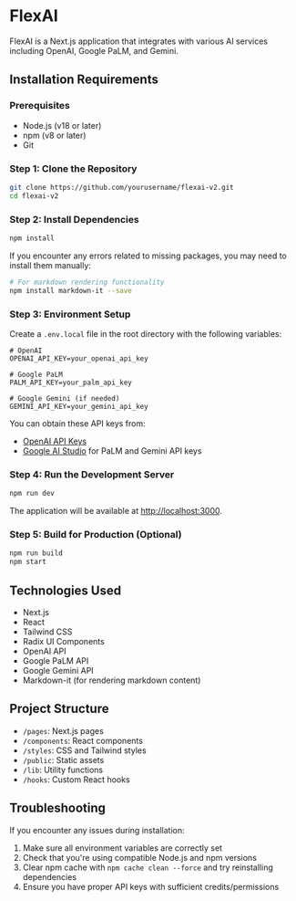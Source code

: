 # FlexAI

FlexAI is a Next.js application that integrates with various AI services including OpenAI, Google PaLM, and Gemini.

## Installation Requirements

### Prerequisites

- Node.js (v18 or later)
- npm (v8 or later)
- Git

### Step 1: Clone the Repository

```bash
git clone https://github.com/yourusername/flexai-v2.git
cd flexai-v2
```

### Step 2: Install Dependencies

```bash
npm install
```

If you encounter any errors related to missing packages, you may need to install them manually:

```bash
# For markdown rendering functionality
npm install markdown-it --save
```

### Step 3: Environment Setup

Create a `.env.local` file in the root directory with the following variables:

```
# OpenAI
OPENAI_API_KEY=your_openai_api_key

# Google PaLM
PALM_API_KEY=your_palm_api_key

# Google Gemini (if needed)
GEMINI_API_KEY=your_gemini_api_key
```

You can obtain these API keys from:
- [OpenAI API Keys](https://platform.openai.com/account/api-keys)
- [Google AI Studio](https://makersuite.google.com/app/apikey) for PaLM and Gemini API keys

### Step 4: Run the Development Server

```bash
npm run dev
```

The application will be available at [http://localhost:3000](http://localhost:3000).

### Step 5: Build for Production (Optional)

```bash
npm run build
npm start
```

## Technologies Used

- Next.js
- React
- Tailwind CSS
- Radix UI Components
- OpenAI API
- Google PaLM API
- Google Gemini API
- Markdown-it (for rendering markdown content)

## Project Structure

- `/pages`: Next.js pages
- `/components`: React components
- `/styles`: CSS and Tailwind styles
- `/public`: Static assets
- `/lib`: Utility functions
- `/hooks`: Custom React hooks

## Troubleshooting

If you encounter any issues during installation:

1. Make sure all environment variables are correctly set
2. Check that you're using compatible Node.js and npm versions
3. Clear npm cache with `npm cache clean --force` and try reinstalling dependencies
4. Ensure you have proper API keys with sufficient credits/permissions 